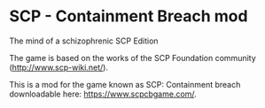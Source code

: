 # SCP - Containment Breach mod
The mind of a schizophrenic SCP Edition

The game is based on the works of the SCP Foundation community (http://www.scp-wiki.net/).

This is a mod for the game known as SCP: Containment breach downloadable here: https://www.scpcbgame.com/.
